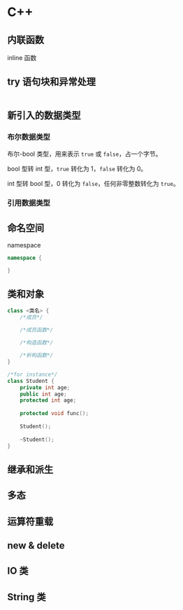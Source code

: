 # C++

## 内联函数

inline 函数

## try 语句块和异常处理

```cpp

```

## 新引入的数据类型

### 布尔数据类型

布尔-bool 类型，用来表示 `true` 或 `false`，占一个字节。

bool 型转 int 型，`true` 转化为 1，`false` 转化为 0。

int 型转 bool 型，0 转化为 `false`，任何非零整数转化为 `true`。 

### 引用数据类型

## 命名空间

namespace 

```cpp
namespace {

}
```

## 类和对象

```cpp
class <类名> {
    /*成员*/
    
    /*成员函数*/

    /*构造函数*/

    /*析构函数*/
}

/*for instance*/
class Student {
    private int age;
    public int age;
    protected int age;
    
    protected void func();
    
    Student();
    
    ~Student();
}
```

## 继承和派生

## 多态

## 运算符重载

## new & delete

## IO 类

## String 类


